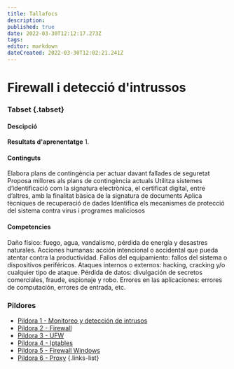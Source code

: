 ```yaml
---
title: Tallafocs
description: 
published: true
date: 2022-03-30T12:12:17.273Z
tags: 
editor: markdown
dateCreated: 2022-03-30T12:02:21.241Z
---
```



# Firewall i detecció d'intrussos
### Tabset {.tabset}

#### Descipció
**Resultats d'aprenentatge**
1. 

#### Continguts

Elabora plans de contingència per actuar davant fallades de seguretat
Proposa millores als plans de contingència actuals
Utilitza sistemes d’identificació com la signatura electrònica, el certificat digital, entre d’altres, amb la finalitat bàsica de la signatura de documents
Aplica tècniques de recuperació de dades
Identifica els mecanismes de protecció del sistema contra virus i programes maliciosos

#### Competencies
Daño físico: fuego, agua, vandalismo, pérdida de energía y desastres naturales.
Acciones humanas: acción intencional o accidental que pueda atentar contra la productividad.
Fallos del equipamiento: fallos del sistema o dispositivos periféricos.
Ataques internos o externos: hacking, cracking y/o cualquier tipo de ataque.
Pérdida de datos: divulgación de secretos comerciales, fraude, espionaje y robo.
Errores en las aplicaciones: errores de computación, errores de entrada, etc.


### Pildores

- [Pildora 1 - Monitoreo y detección de intrusos](monitorei-deteccion-intrusos)
- [Pildora 2 - Firewall](Firewall)
- [Pildora 3 - UFW](ufw)
- [Pildora 4 - Iptables](iptables)
- [Pildora 5 - Firewall Windows](firewall-windows)
- [Pildora 6 - Proxy](Proxy)
{.links-list}
